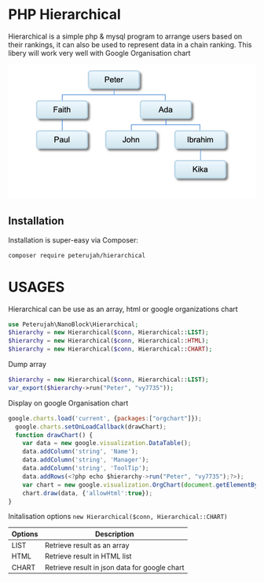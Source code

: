 # PHP Hierarchical 

Hierarchical is a simple php & mysql program to arrange users based on their rankings, it can also be used to represent data in a chain ranking.
This libery will work very well with Google Organisation chart


![alt text](https://github.com/peterujah/Hierarchical/blob/c0fcb5bc6be51763ae3a04d04e56694d682b7ec5/Screen%20Shot%202021-10-01%20at%206.12.50%20AM.png)

## Installation

Installation is super-easy via Composer:
```md
composer require peterujah/hierarchical
```

# USAGES

Hierarchical can be use as an array, html or google organizations chart

  ```php 
  use Peterujah\NanoBlock\Hierarchical;
  $hierarchy = new Hierarchical($conn, Hierarchical::LIST);
  $hierarchy = new Hierarchical($conn, Hierarchical::HTML);
  $hierarchy = new Hierarchical($conn, Hierarchical::CHART);
  ```
  
  Dump array 
  
   ```php 
   $hierarchy = new Hierarchical($conn, Hierarchical::LIST);
   var_export($hierarchy->run("Peter", "vy7735"));
   ```
   
   Display on google Organisation chart
  
  ```javascript
  google.charts.load('current', {packages:["orgchart"]});
	google.charts.setOnLoadCallback(drawChart);
	function drawChart() {
      var data = new google.visualization.DataTable();
      data.addColumn('string', 'Name');
      data.addColumn('string', 'Manager');
      data.addColumn('string', 'ToolTip');
      data.addRows(<?php echo $hierarchy->run("Peter", "vy7735");?>);
      var chart = new google.visualization.OrgChart(document.getElementById('chart_div'));
      chart.draw(data, {'allowHtml':true});
}
```

Initalisation options `new Hierarchical($conn, Hierarchical::CHART)`

| Options         | Description                                                                         |
|-----------------|-------------------------------------------------------------------------------------|
| LIST            | Retrieve result as an array                                                         |
| HTML            | Retrieve result in HTML list                                                        |
| CHART           | Retrieve result in json data for google chart                                       |

